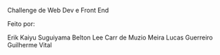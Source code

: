 Challenge de Web Dev e Front End

Feito por:

Erik Kaiyu Suguiyama
Belton Lee Carr de Muzio Meira
Lucas Guerreiro
Guilherme Vital
